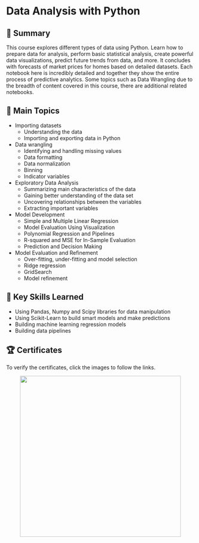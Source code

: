 # Data Analysis with Python

## 📄 Summary 
This course explores different types of data using Python. Learn how to prepare data for analysis, perform basic statistical analysis, create powerful data visualizations, predict future trends from data, and more. It concludes with forecasts of market prices for homes based on detailed datasets. Each notebook here is incredibly detailed and together they show the entire process of predictive analytics. Some topics such as Data Wrangling due to the breadth of content covered in this course, there are additional related notebooks.

## 📑 Main Topics 
- Importing datasets
  - Understanding the data
  - Importing and exporting data in Python
- Data wrangling
  - Identifying and handling missing values
  - Data formatting
  - Data normalization
  - Binning
  - Indicator variables
- Exploratory Data Analysis
  - Summarizing main characteristics of the data
  - Gaining better understanding of the data set
  - Uncovering relationships between the variables
  - Extracting important variables
- Model Development
  - Simple and Multiple Linear Regression
  - Model Evaluation Using Visualization
  - Polynomial Regression and Pipelines
  - R-squared and MSE for In-Sample Evaluation
  - Prediction and Decision Making
- Model Evaluation and Refinement
  - Over-fitting, under-fitting and model selection
  - Ridge regression
  - GridSearch
  - Model refinement


## 🔑 Key Skills Learned 
- Using Pandas, Numpy and Scipy libraries for data manipulation
- Using Scikit-Learn to build smart models and make predictions
- Building machine learning regression models
- Building data pipelines

## 🏆 Certificates 
To verify the certificates, click the images to follow the links.

<p align="middle">
  <a href="https://coursera.org/share/07378bbee47ea47c5e5fd855a9a19f4d"><img src="https://user-images.githubusercontent.com/69879612/202873415-6f21e076-a04d-4efd-bdab-c765b1c287cc.png" height="430"></a>
  
</p>

